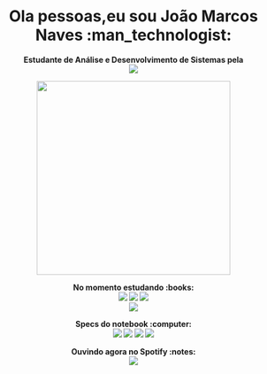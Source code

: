 <h1 align='center'>
  Ola pessoas,eu sou João Marcos Naves :man_technologist:
</h1>

<p align='center'>
  <b>Estudante de Análise e Desenvolvimento de Sistemas pela<b> <br>
  <img src="https://img.shields.io/badge/Uniube-S.I.-blue?style=for-the-badge">
</p>
  
<p align='center'>
  <a href="#"><img src="https://github-readme-stats.vercel.app/api?username=scriptJohnmns&show_icons=true&count_private=true&theme=dark" width="350"></a>
</p>

<p align="center">
<b>No momento estudando<b> :books: <br>
<img src="https://img.shields.io/badge/-LINUX-blue?style=for-the-badge&logo=Linux&logoColor=white"> <img src="https://img.shields.io/badge/python%20-%2314354C.svg?&style=for-the-badge&logo=python&logoColor=white"> <img src="https://img.shields.io/badge/-Android-darkgreen?style=for-the-badge&logo=Android&logoColor=white%22"><br>  
<img src="https://img.shields.io/badge/DEV-Back--end-informational?style=for-the-badge&logoColor=white">
</p>


<p align ='center'>
<b>Specs do notebook<b> :computer:<br>
<img src="https://img.shields.io/badge/-fedora%20Linux-blue?style=for-the-badge&logo=fedora&logoColor=white"> <img src="https://img.shields.io/badge/RAM-16GB-blue?style=for-the-badge"> <img src="https://img.shields.io/badge/nvidia-gt930m-%2376B900.svg?&style=for-the-badge&logo=nvidia&logoColor=white"> <img src="https://img.shields.io/badge/intel-core%20i5-%230071C5.svg?&style=for-the-badge&logo=intel&logoColor=white">
</p>

 
<p align="center">
<b>Ouvindo agora no Spotify<b> :notes: <br>
<img src="https://spotify-github-profile.vercel.app/api/view?uid=22sigf5qf4vnnsaorrely4rai&cover_image=true&theme=default"/>
</p>

